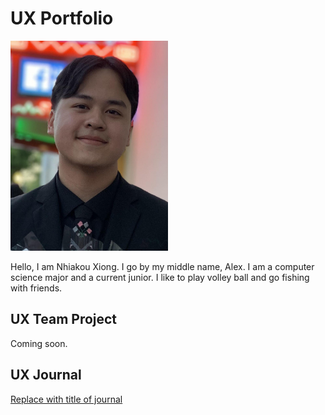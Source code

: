 # UX Portfolio

<img src= "elax1.jpg"
    width = "50%">


Hello, I am Nhiakou Xiong. I go by my middle name, Alex. I am a computer science major and a current junior. I like to play volley ball and go fishing with friends.

## UX Team Project

Coming soon.

## UX Journal

[Replace with title of journal](journal/)
